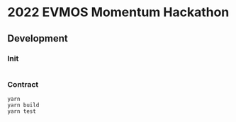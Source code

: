# 2022 EVMOS Momentum Hackathon

## Development

### Init

```
```

### Contract

```
yarn
yarn build
yarn test
```
